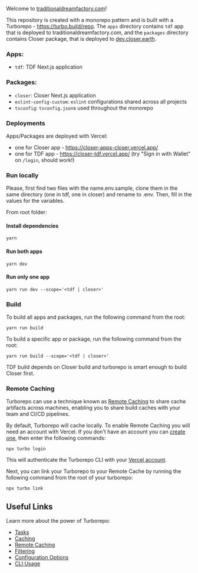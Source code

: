 Welcome to [traditionaldreamfactory.com](https://traditionaldreamfactory.com/)!

This repository is created with a monorepo pattern and is built with a Turborepo - https://turbo.build/repo. The `apps` directory contains `tdf` app that is deployed to traditionaldreamfactory.com, and the `packages` directory contains Closer package, that is deployed to [dev.closer.earth](dev.closer.earth).

### Apps:

- `tdf`: TDF Next.js application

### Packages:

- `closer`: Closer Next.js application
- `eslint-config-custom`: `eslint` configurations shared across all projects
- `tsconfig`: `tsconfig.json`s used throughout the monorepo

### Deployments

Apps/Packages are deployed with Vercel:

- one for Closer app - https://closer-apps-closer.vercel.app/
- one for TDF app - https://closer-tdf.vercel.app/ (try "Sign in with Wallet" on `/login`, should work!)

### Run locally

Please, first find two files with the name.env.sample, clone them in the same directory (one in tdf, one in closer) and rename to .env. Then, fill in the values for the variables.

From root folder:

#### Install dependencies

```
yarn
```

#### Run both apps

```
yarn dev
```

#### Run only one app

```
yarn run dev --scope='<tdf | closer>'
```

### Build

To build all apps and packages, run the following command from the root:

```
yarn run build
```

To build a specific app or package, run the following command from the root:

```
yarn run build --scope='<tdf | closer>'
```

TDF build depends on Closer build and turborepo is smart enough to build Closer first.

### Remote Caching

Turborepo can use a technique known as [Remote Caching](https://turbo.build/repo/docs/core-concepts/remote-caching) to share cache artifacts across machines, enabling you to share build caches with your team and CI/CD pipelines.

By default, Turborepo will cache locally. To enable Remote Caching you will need an account with Vercel. If you don't have an account you can [create one](https://vercel.com/signup), then enter the following commands:

```
npx turbo login
```

This will authenticate the Turborepo CLI with your [Vercel account](https://vercel.com/docs/concepts/personal-accounts/overview).

Next, you can link your Turborepo to your Remote Cache by running the following command from the root of your turborepo:

```
npx turbo link
```

## Useful Links

Learn more about the power of Turborepo:

- [Tasks](https://turbo.build/repo/docs/core-concepts/monorepos/running-tasks)
- [Caching](https://turbo.build/repo/docs/core-concepts/caching)
- [Remote Caching](https://turbo.build/repo/docs/core-concepts/remote-caching)
- [Filtering](https://turbo.build/repo/docs/core-concepts/monorepos/filtering)
- [Configuration Options](https://turbo.build/repo/docs/reference/configuration)
- [CLI Usage](https://turbo.build/repo/docs/reference/command-line-reference)
